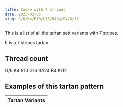 ```yaml
---
title: Cooke with 7 stripes
date: 2023-02-05
slug: G/6/K4/R10/G16/BA24/B4/K/12
---
```

This is a list of all the tartan sett variants with 7 stripes.

It is a 7 stripes tartan.


## Thread count
G/6 K4 R10 G16 BA24 B4 K/12

## Examples of this tartan pattern

| Tartan Variants |
|---------------|
